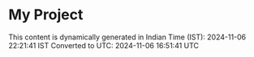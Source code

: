# My Project

This content is dynamically generated in Indian Time (IST): 2024-11-06 22:21:41 IST
Converted to UTC: 2024-11-06 16:51:41 UTC
